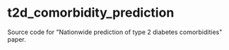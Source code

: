 # t2d_comorbidity_prediction
Source code for "Nationwide prediction of type 2 diabetes comorbidities" paper.
